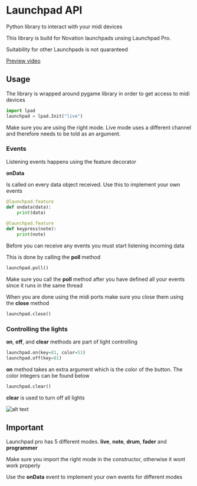 # Launchpad API
<p>Python library to interact with your midi devices</p>
<p>This library is build for Novation launchpads unsing Launchpad Pro.</p>
<p>Suitability for other Launchpads is not quaranteed</p>
<p></p>
<a href="https://player.vimeo.com/video/461906308">Preview video</a>

<h2>Usage</h2>

<p>The library is wrapped around pygame library in order to get access to midi devices</p>

```python
import lpad
launchpad = lpad.Init("live")
```

<p>Make sure you are using the right mode. Live mode uses a different channel and therefore needs to be told as an argument.</p>

<h3>Events</h3>
<p>Listening events happens using the feature decorator</p>

<b>onData</b>
<p>Is called on every data object received. Use this to implement your own events</p>

```python
@launchpad.feature
def ondata(data):
    print(data)
    
@launchpad.feature
def keypress(note):
    print(note)
```

<p>Before you can receive any events you must start listening incoming data</p>
<p>This is done by calling the <b>poll</b> method</p>

```python
launchpad.poll()
```

<p>Make sure you call the <b>poll</b> method after you have defined all your events since it runs in the same thread</p>

<p>When you are done using the midi ports make sure you close them using the <b>close</b> method</p>

```python
launchpad.close()
```

<h3>Controlling the lights</h3>
<p><b>on</b>, <b>off</b>, and <b>clear</b> methods are part of light controlling</p>

```python
launchpad.on(key=81, color=51)
launchpad.off(key=81)
```

<p><b>on</b> method takes an extra argument which is the color of the button. The color integers can be found below</p>

```python
launchpad.clear()
```

<p><b>clear</b> is used to turn off all lights</p>

![alt text](https://lh3.googleusercontent.com/proxy/LeyiuHzIYylNTwewdXMBBs2hid4rXDo91P1jGucPC8_fVXJSwrpbe_QIX5_pKUPNtZT-9NB2QfT9blIyGbYDQNYTrWLWqqSlT5UDmVN6rLWG_w287UjlyMY-gJbjYl_KFGB1nHY-)

<h2>Important</h2>
<p>Launchpad pro has 5 different modes. <b>live</b>, <b>note</b>, <b>drum</b>, <b>fader</b> and <b>programmer</b></p>
<p>Make sure you import the right mode in the constructor, otherwise it wont work properly</p>
<p>Use the <b>onData</b> event to implement your own events for different modes</p>

